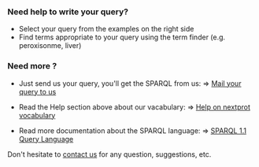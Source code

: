 ### Need help to write your query?
* Select your query from the examples on the right side
* Find terms appropriate to your query using the term finder (e.g. peroxisonme, liver)

### Need more ?
* Just send us your query, you'll get the SPARQL from us: => [Mail your query to us](mailto:ndu@isb-sib.ch?Subject=Request%20for%20SPARQL%20query)

* Read the Help section above about our vacabulary: => [Help on nextprot vocabulary](/page)

* Read more documentation about the SPARQL language: => [SPARQL 1.1 Query Language](http://www.w3.org/TR/sparql11-query)


Don't hesitate to [contact us](http://www.nextprot.org/contact/us) for any question, suggestions, etc.


